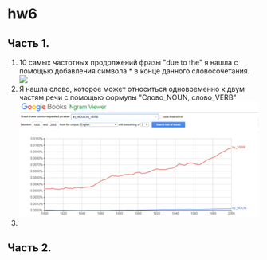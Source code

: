 # hw6
## Часть 1. 
1. 10 самых частотных продолжений фразы "due to the" я нашла с помощью добавления символа * в конце данного словосочетания. 
![](https://github.com/OpykhtinaAlisa/draft/blob/master/%D0%A1%D0%BD%D0%B8%D0%BC%D0%BE%D0%BA.PNG?raw=true)
2. Я нашла слово, которое может относиться одновременно к двум частям речи с помощью формулы "Слово_NOUN, слово_VERB"
![](https://github.com/OpykhtinaAlisa/hw6/blob/master/%D0%A1%D0%BD%D0%B8%D0%BC%D0%BE%D0%BA.PNG?raw=true)
3.
## Часть 2. 
